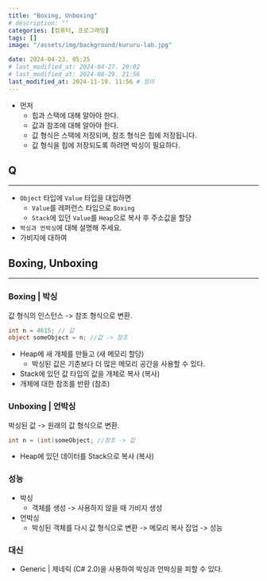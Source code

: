 ```yaml
---
title: "Boxing, Unboxing"
# description: ""
categories: [컴퓨터, 프로그래밍]
tags: []
image: "/assets/img/background/kururu-lab.jpg"

date: 2024-04-23. 05:25
# last_modified_at: 2024-04-27. 20:02
# last_modified_at: 2024-08-29. 21:56
last_modified_at: 2024-11-19. 11:56 # 정리
---
```


- 먼저
  - 힙과 스택에 대해 알아야 한다.
  - 값과 참조에 대해 알아야 한다.
  - 값 형식은 스택에 저장되며, 참조 형식은 힙에 저장됩니다.
  - 값 형식을 힙에 저장되도록 하려면 박싱이 필요하다.

## Q

---

- `Object` 타입에 `Value` 타입을 대입하면
  - `Value`를 레퍼런스 타입으로 `Boxing`
  - `Stack`에 있던 `Value`를 `Heap`으로 복사 후 주소값을 할당
- `박싱과 언박싱`에 대해 설명해 주세요.
- 가비지에 대하여

## Boxing, Unboxing

---

### Boxing | 박싱

값 형식의 인스턴스 -> 참조 형식으로 변환.  

```cs
int n = 4615; // 값
object someObject = n; //값 -> 참조
```

- Heap에 새 개체를 만들고 (새 메모리 할당)
  - 박싱된 값은 기존보다 더 많은 메모리 공간을 사용할 수 있다.
- Stack에 있던 값 타입의 값을 개체로 복사 (복사)
- 개체에 대한 참조를 반환 (참조)

### Unboxing | 언박싱

박싱된 값 -> 원래의 값 형식으로 변환.

```cs
int n = (int)someObject; //참조 -> 값
```

- Heap에 있던 데이터를 Stack으로 복사 (복사)

### 성능

- 박싱
  - 객체를 생성 -> 사용하지 않을 때 가비지 생성
- 언박싱
  - 박싱된 객체를 다시 값 형식으로 변환 -> 메모리 복사 잡업 -> 성능

### 대신

- Generic \| 제네릭 (C# 2.0)을 사용하여 박싱과 언박싱을 피할 수 있다.
